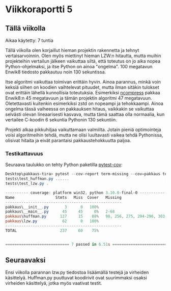 # Viikkoraportti 5

## Tällä viikolla

Aikaa käytetty: 7 tuntia

Tällä viikolla olen korjaillut hieman projektin rakennetta ja tehnyt vertaisarvoinnin. Olen myös miettinyt hieman LZW:n hitautta, mutta muihin projekteihin vertailun jälkeen vaikuttaa siltä, että toteutus on jo aika nopea Python-ohjelmaksi, ja itse Python on ainoa "ongelma". 100 megatavun Enwik8 tiedosto pakkautuu noin 130 sekuntissa.

Itse algoritmi vaikuttaa toimivan erittäin hyvin. Ainoa parannus, minkä voin keksiä siihen on koodien vaihtelevat pituudet, mutta ilman sitäkin tulokset ovat erittäin lähellä kunnollisia toteutuksia. Esimerkiksi [ncompress](https://github.com/vapier/ncompress) pakkaa Enwik8:n 45 megatavuun ja tämän projektin algoritmi 47 megatavuun. Oletettavasti kuitenkin esimerkiksi zstd on nopeampi ja tehokkaampi. Ainoa ongelma tässä vaiheessa on pakkauksen hitaus, vaikkakin se vaikuttaa selvästi olevan lineaarisesti kasvava, mutta tämä saattaa olla normaalia, kun vertailee C-koodin 6 sekuntia Pythonin 130 sekuntiin.

Projekti alkaa pikkuhiljaa vaikuttamaan valmiilta. Jotain pieniä optimointeja voisi algoritmeihin tehdä, mutta ne olisi luultavasti vaikea tehdä Pythonissa, olisivat hitaita ja eivät parantaisi pakkaustehokkuutta paljoa.

### Testikattavuus

Seuraava taulukko on tehty Python paketilla [pytest-cov](https://pypi.org/project/pytest-cov/):

```powershell
Desktop\pakkaus-tira> pytest --cov-report term-missing --cov=pakkaus tests/
tests\test_huffman.py ......                                          [ 85%]
tests\test_lzw.py .                                                   [100%]

---------- coverage: platform win32, python 3.10.0-final-0 -----------
Name                  Stmts   Miss  Cover   Missing
---------------------------------------------------
pakkaus\__init__.py       3      0   100%
pakkaus\__main__.py      45     45     0%   2-68
pakkaus\huffman.py      127     15    88%   98, 256, 275, 294-296, 303-305, 318-320, 327-329
pakkaus\lzw.py           62      0   100%
---------------------------------------------------
TOTAL                   237     60    75%


============================ 7 passed in 6.51s =============================
```

## Seuraavaksi

Ensi viikolla parannan lzw.py tiedostoa lisäämällä testejä ja virheiden käsittelyä. Huffman.py puuttuvat koodirivit ovat suurimmaksi osaksi virheiden käsittelyä, jotka myös vaativat testit.
